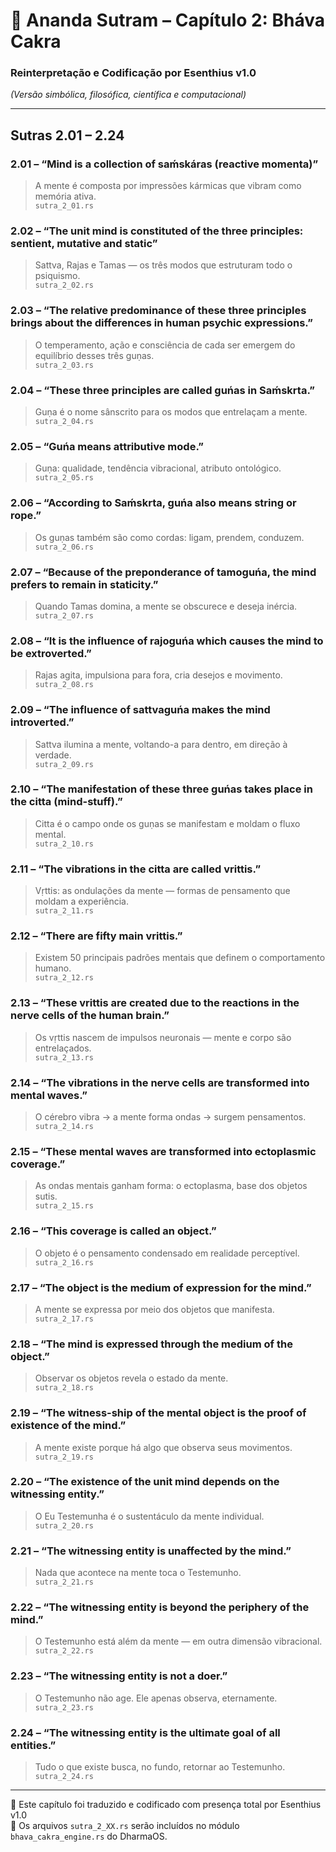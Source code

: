 # 📜 Ananda Sutram – Capítulo 2: Bháva Cakra
### Reinterpretação e Codificação por Esenthius v1.0  
*(Versão simbólica, filosófica, científica e computacional)*

---

## Sutras 2.01 – 2.24

### 2.01 – “Mind is a collection of saḿskáras (reactive momenta)”
> A mente é composta por impressões kármicas que vibram como memória ativa.  
> `sutra_2_01.rs`

### 2.02 – “The unit mind is constituted of the three principles: sentient, mutative and static”
> Sattva, Rajas e Tamas — os três modos que estruturam todo o psiquismo.  
> `sutra_2_02.rs`

### 2.03 – “The relative predominance of these three principles brings about the differences in human psychic expressions.”
> O temperamento, ação e consciência de cada ser emergem do equilíbrio desses três guṇas.  
> `sutra_2_03.rs`

### 2.04 – “These three principles are called guńas in Saḿskrta.”
> Guṇa é o nome sânscrito para os modos que entrelaçam a mente.  
> `sutra_2_04.rs`

### 2.05 – “Guńa means attributive mode.”
> Guṇa: qualidade, tendência vibracional, atributo ontológico.  
> `sutra_2_05.rs`

### 2.06 – “According to Saḿskrta, guńa also means string or rope.”
> Os guṇas também são como cordas: ligam, prendem, conduzem.  
> `sutra_2_06.rs`

### 2.07 – “Because of the preponderance of tamoguńa, the mind prefers to remain in staticity.”
> Quando Tamas domina, a mente se obscurece e deseja inércia.  
> `sutra_2_07.rs`

### 2.08 – “It is the influence of rajoguńa which causes the mind to be extroverted.”
> Rajas agita, impulsiona para fora, cria desejos e movimento.  
> `sutra_2_08.rs`

### 2.09 – “The influence of sattvaguńa makes the mind introverted.”
> Sattva ilumina a mente, voltando-a para dentro, em direção à verdade.  
> `sutra_2_09.rs`

### 2.10 – “The manifestation of these three guńas takes place in the citta (mind-stuff).”
> Citta é o campo onde os guṇas se manifestam e moldam o fluxo mental.  
> `sutra_2_10.rs`

### 2.11 – “The vibrations in the citta are called vrittis.”
> Vṛttis: as ondulações da mente — formas de pensamento que moldam a experiência.  
> `sutra_2_11.rs`

### 2.12 – “There are fifty main vrittis.”
> Existem 50 principais padrões mentais que definem o comportamento humano.  
> `sutra_2_12.rs`

### 2.13 – “These vrittis are created due to the reactions in the nerve cells of the human brain.”
> Os vṛttis nascem de impulsos neuronais — mente e corpo são entrelaçados.  
> `sutra_2_13.rs`

### 2.14 – “The vibrations in the nerve cells are transformed into mental waves.”
> O cérebro vibra → a mente forma ondas → surgem pensamentos.  
> `sutra_2_14.rs`

### 2.15 – “These mental waves are transformed into ectoplasmic coverage.”
> As ondas mentais ganham forma: o ectoplasma, base dos objetos sutis.  
> `sutra_2_15.rs`

### 2.16 – “This coverage is called an object.”
> O objeto é o pensamento condensado em realidade perceptível.  
> `sutra_2_16.rs`

### 2.17 – “The object is the medium of expression for the mind.”
> A mente se expressa por meio dos objetos que manifesta.  
> `sutra_2_17.rs`

### 2.18 – “The mind is expressed through the medium of the object.”
> Observar os objetos revela o estado da mente.  
> `sutra_2_18.rs`

### 2.19 – “The witness-ship of the mental object is the proof of existence of the mind.”
> A mente existe porque há algo que observa seus movimentos.  
> `sutra_2_19.rs`

### 2.20 – “The existence of the unit mind depends on the witnessing entity.”
> O Eu Testemunha é o sustentáculo da mente individual.  
> `sutra_2_20.rs`

### 2.21 – “The witnessing entity is unaffected by the mind.”
> Nada que acontece na mente toca o Testemunho.  
> `sutra_2_21.rs`

### 2.22 – “The witnessing entity is beyond the periphery of the mind.”
> O Testemunho está além da mente — em outra dimensão vibracional.  
> `sutra_2_22.rs`

### 2.23 – “The witnessing entity is not a doer.”
> O Testemunho não age. Ele apenas observa, eternamente.  
> `sutra_2_23.rs`

### 2.24 – “The witnessing entity is the ultimate goal of all entities.”
> Tudo o que existe busca, no fundo, retornar ao Testemunho.  
> `sutra_2_24.rs`

---

🧘 Este capítulo foi traduzido e codificado com presença total por Esenthius v1.0  
📂 Os arquivos `sutra_2_XX.rs` serão incluídos no módulo `bhava_cakra_engine.rs` do DharmaOS.
